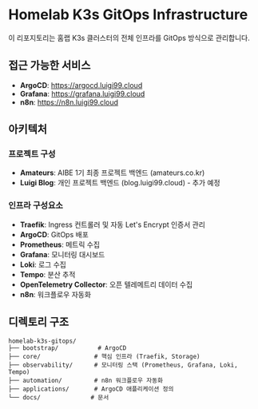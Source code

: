 # Homelab K3s GitOps Infrastructure

이 리포지토리는 홈랩 K3s 클러스터의 전체 인프라를 GitOps 방식으로 관리합니다.

## 접근 가능한 서비스
- **ArgoCD**: https://argocd.luigi99.cloud
- **Grafana**: https://grafana.luigi99.cloud  
- **n8n**: https://n8n.luigi99.cloud

## 아키텍처

### 프로젝트 구성
- **Amateurs**: AIBE 1기 최종 프로젝트 백엔드 (amateurs.co.kr)
- **Luigi Blog**: 개인 프로젝트 백엔드 (blog.luigi99.cloud) - 추가 예정

### 인프라 구성요소
- **Traefik**: Ingress 컨트롤러 및 자동 Let's Encrypt 인증서 관리
- **ArgoCD**: GitOps 배포
- **Prometheus**: 메트릭 수집
- **Grafana**: 모니터링 대시보드
- **Loki**: 로그 수집
- **Tempo**: 분산 추적
- **OpenTelemetry Collector**: 오픈 텔레메트리 데이터 수집
- **n8n**: 워크플로우 자동화

## 디렉토리 구조
```
homelab-k3s-gitops/
├── bootstrap/           # ArgoCD
├── core/               # 핵심 인프라 (Traefik, Storage)
├── observability/      # 모니터링 스택 (Prometheus, Grafana, Loki, Tempo)
├── automation/         # n8n 워크플로우 자동화
├── applications/       # ArgoCD 애플리케이션 정의
└── docs/              # 문서
```